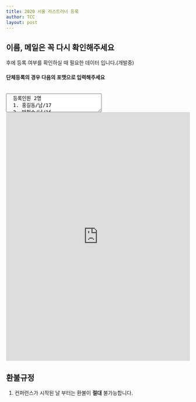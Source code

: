 ```yaml
---
title: 2020 서울 라스트러너 등록 
author: TCC 
layout: post
---
```


## 이름, 메일은 꼭 다시 확인해주세요

후에 등록 여부를 확인하실 때 필요한 데이터 입니다.(개발중)

#### 단체등록의 경우 다음의 포맷으로 입력해주세요

<br>

<textarea class="example" readonly cols="30" rows="3">
  등록인원 2명
  1. 홍길동/남/17
  2. 박철수/남/16
</textarea>

<br>

<iframe src="https://docs.google.com/forms/d/e/1FAIpQLSfNSRCj6aOALITXPZtGH_Y1PHqRh0wilheU6O9HzW5DMbzYQQ/viewform?embedded=true" 
width="100%" height="680" frameborder="0" marginheight="0" marginwidth="0">로드 중…</iframe>

## 환불규정

1. 컨퍼런스가 시작된 날 부터는 환불이 **절대** 불가능합니다.
